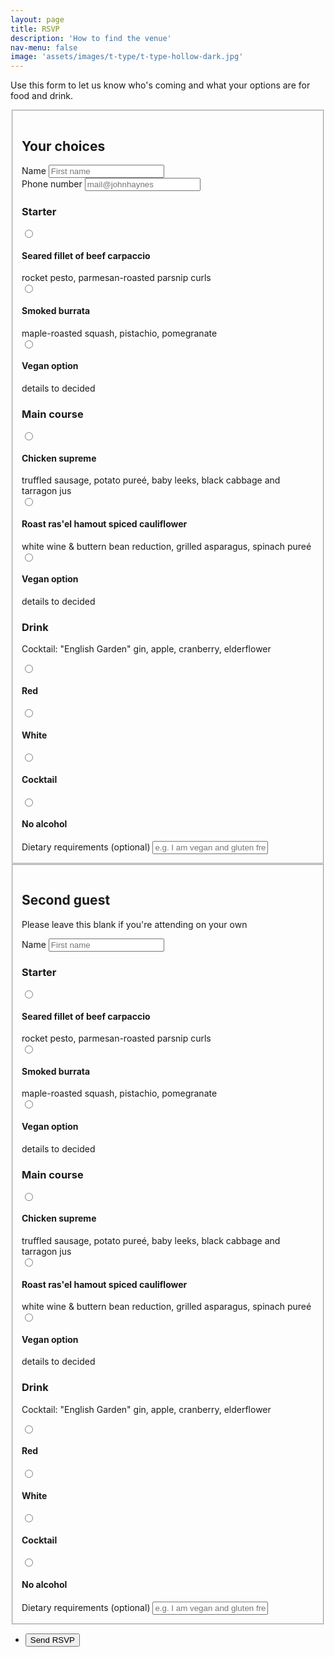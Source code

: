 ```yaml
---
layout: page
title: RSVP
description: 'How to find the venue'
nav-menu: false
image: 'assets/images/t-type/t-type-hollow-dark.jpg'
---
```


<p>Use this form to let us know who's coming and what your options are for food and drink.</p>

<form action="https://formspree.io/f/mrgjeaka" method="POST">
	<fieldset style="padding:1em;" class="box">
		<h2>Your choices</h2>
		<div class="field half first">
			<label for="name">Name</label>
			<input type="text" name="name" id="name" placeholder="First name" />
		</div>
		<div class="field half">
			<label for="email">Phone number</label>
			<input type="text" name="_replyto" id="email" placeholder="mail@johnhaynes" />
		</div>
		<h3>Starter</h3>
		<div class="field first" style="margin-bottom: 0;">
			<input type="radio" id="meat1a" name="starter_guest1" value="meat1a">
			<label for="meat1a">
				<h4>Seared fillet of beef carpaccio</h4>
				<p style="margin-bottom:0;">rocket pesto, parmesan-roasted parsnip curls</p>
			</label>
		</div>
		<div class="field " style="margin-bottom: 0;">
			<input type="radio" id="veg1a" name="starter_guest1" value="veg1a">
			<label for="veg1a">
				<h4>Smoked burrata</h4>
				<p style="margin-bottom:0;">maple-roasted squash, pistachio, pomegranate</p>
			</label>
		</div>
		<div class="field " style="margin-bottom: 0;">
			<input type="radio" id="vegan1a" name="starter_guest1" value="veg2a">
			<label for="veg2a">
				<h4>Vegan option</h4>
				<p style="margin-bottom:0;">details to decided</p>
			</label>
		</div>
		<h3>Main course</h3>
		<div class="field first" style="margin-bottom: 0;">
			<input type="radio" id="meat1b" name="main_guest1" value="meat1b">
			<label for="meat1b">
				<h4>Chicken supreme</h4>
				<p style="margin-bottom:0;">truffled sausage, potato pureé, baby leeks, black cabbage and tarragon jus</p>
			</label>
		</div>
		<div class="field" style="margin-bottom: 0;">
			<input type="radio" id="veg1b" name="main_guest1" value="veg1b">
			<label for="veg1b">
				<h4>Roast ras'el hamout spiced cauliflower</h4>
				<p style="margin-bottom:0;">white wine & buttern bean reduction, grilled asparagus, spinach pureé</p>
			</label>
		</div>
		<div class="field " style="margin-bottom: 0;">
			<input type="radio" id="vegan1b" name="main_guest1" value="veg2b">
			<label for="veg2b">
				<h4>Vegan option</h4>
				<p style="margin-bottom:0;">details to decided</p>
			</label>
		</div>
		<div class="field" style="margin-bottom: 0;">
			<h3>Drink</h3>
			<p>Cocktail: "English Garden" gin, apple, cranberry, elderflower</p>
			<input type="radio" id="red1" name="drink_guest1" value="wine1">
			<label for="red1">
				<h4>Red</h4>
			</label>
			<input type="radio" id="white1" name="drink_guest1" value="wine1">
			<label for="white1">
				<h4>White</h4>
			</label>
			<input type="radio" id="cock1" name="drink_guest1" value="wine1">
			<label for="cock1">
				<h4>Cocktail</h4>
			</label>
			<input type="radio" id="na1" name="drink_guest1" value="wine1">
			<label for="na1">
				<h4>No alcohol</h4>
			</label>
		</div>
		<div class="field first">
			<label for="diet">Dietary requirements (optional)</label>
			<input type="text" name="diet" id="diet" placeholder="e.g. I am vegan and gluten free" />
		</div>
	</fieldset>
	<fieldset style="padding:1em;" class="box">
		<h2>Second guest</h2>
		<p>Please leave this blank if you're attending on your own</p>
		<div class="field">
			<label for="name2">Name</label>
			<input type="text" name="name2" id="name2" placeholder="First name" />
		</div>
		<h3>Starter</h3>
		<div class="field first" style="margin-bottom: 0;">
			<input type="radio" id="meat2a" name="starter_guest2" value="meat1a">
			<label for="meat2a">
				<h4>Seared fillet of beef carpaccio</h4>
				<p style="margin-bottom:0;">rocket pesto, parmesan-roasted parsnip curls</p>
			</label>
		</div>
		<div class="field " style="margin-bottom: 0;">
			<input type="radio" id="veg2a" name="starter_guest2" value="veg1a">
			<label for="veg2a">
				<h4>Smoked burrata</h4>
				<p style="margin-bottom:0;">maple-roasted squash, pistachio, pomegranate</p>
			</label>
		</div>
		<div class="field " style="margin-bottom: 0;">
			<input type="radio" id="vegan2a" name="starter_guest2" value="veg2a">
			<label for="vegan2a">
				<h4>Vegan option</h4>
				<p style="margin-bottom:0;">details to decided</p>
			</label>
		</div>
		<h3>Main course</h3>
		<div class="field first" style="margin-bottom: 0;">
			<input type="radio" id="meat2b" name="main_guest2" value="meat1b">
			<label for="meat2b">
				<h4>Chicken supreme</h4>
				<p style="margin-bottom:0;">truffled sausage, potato pureé, baby leeks, black cabbage and tarragon jus</p>
			</label>
		</div>
		<div class="field" style="margin-bottom: 0;">
			<input type="radio" id="veg2b" name="main_guest2" value="veg1b">
			<label for="veg2b">
				<h4>Roast ras'el hamout spiced cauliflower</h4>
				<p style="margin-bottom:0;">white wine & buttern bean reduction, grilled asparagus, spinach pureé</p>
			</label>
		</div>
		<div class="field " style="margin-bottom: 0;">
			<input type="radio" id="vegan2b" name="main_guest2" value="veg2b">
			<label for="vegan2b">
				<h4>Vegan option</h4>
				<p style="margin-bottom:0;">details to decided</p>
			</label>
		</div>
		<div class="field" style="margin-bottom: 0;">
			<h3>Drink</h3>
			<p>Cocktail: "English Garden" gin, apple, cranberry, elderflower</p>
			<input type="radio" id="red2" name="drink_guest2" value="wine2">
			<label for="red2">
				<h4>Red</h4>
			</label>
			<input type="radio" id="white2" name="drink_guest2" value="wine2">
			<label for="white2">
				<h4>White</h4>
			</label>
			<input type="radio" id="cock2" name="drink_guest2" value="wine1">
			<label for="cock2">
				<h4>Cocktail</h4>
			</label>
			<input type="radio" id="na2" name="drink_guest2" value="wine2">
			<label for="na2">
				<h4>No alcohol</h4>
			</label>
		</div>
		<div class="field first">
			<label for="diet">Dietary requirements (optional)</label>
			<input type="text" name="diet" id="diet" placeholder="e.g. I am vegan and gluten free" />
		</div>
	</fieldset>
	<!-- <div class="field">
		<label for="message">Dietary Requirements</label>
		<textarea name="message" id="message" rows="6"></textarea>
	</div> -->
	<ul class="actions">
		<li><input type="submit" value="Send RSVP"  /></li>
		<!-- <li><input type="reset" value="Clear" /></li> -->
	</ul>
</form>
